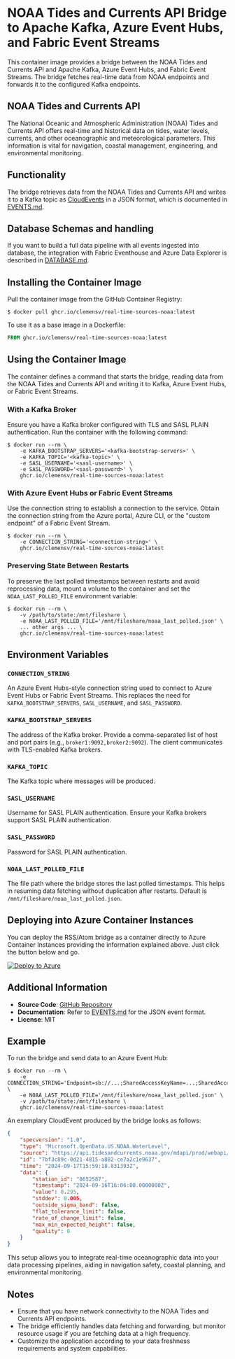 # NOAA Tides and Currents API Bridge to Apache Kafka, Azure Event Hubs, and Fabric Event Streams

This container image provides a bridge between the NOAA Tides and Currents API and Apache Kafka, Azure Event Hubs, and Fabric Event Streams. The bridge fetches real-time data from NOAA endpoints and forwards it to the configured Kafka endpoints.

## NOAA Tides and Currents API

The National Oceanic and Atmospheric Administration (NOAA) Tides and Currents API offers real-time and historical data on tides, water levels, currents, and other oceanographic and meteorological parameters. This information is vital for navigation, coastal management, engineering, and environmental monitoring.

## Functionality

The bridge retrieves data from the NOAA Tides and Currents API and writes it to a Kafka topic as [CloudEvents](https://cloudevents.io/) in a JSON format, which is documented in [EVENTS.md](EVENTS.md).

## Database Schemas and handling

If you want to build a full data pipeline with all events ingested into
database, the integration with Fabric Eventhouse and Azure Data Explorer is
described in [DATABASE.md](../DATABASE.md).

## Installing the Container Image

Pull the container image from the GitHub Container Registry:

```shell
$ docker pull ghcr.io/clemensv/real-time-sources-noaa:latest
```

To use it as a base image in a Dockerfile:

```dockerfile
FROM ghcr.io/clemensv/real-time-sources-noaa:latest
```

## Using the Container Image

The container defines a command that starts the bridge, reading data from the NOAA Tides and Currents API and writing it to Kafka, Azure Event Hubs, or Fabric Event Streams.

### With a Kafka Broker

Ensure you have a Kafka broker configured with TLS and SASL PLAIN authentication. Run the container with the following command:

```shell
$ docker run --rm \
    -e KAFKA_BOOTSTRAP_SERVERS='<kafka-bootstrap-servers>' \
    -e KAFKA_TOPIC='<kafka-topic>' \
    -e SASL_USERNAME='<sasl-username>' \
    -e SASL_PASSWORD='<sasl-password>' \
    ghcr.io/clemensv/real-time-sources-noaa:latest
```

### With Azure Event Hubs or Fabric Event Streams

Use the connection string to establish a connection to the service. Obtain the connection string from the Azure portal, Azure CLI, or the "custom endpoint" of a Fabric Event Stream.

```shell
$ docker run --rm \
    -e CONNECTION_STRING='<connection-string>' \
    ghcr.io/clemensv/real-time-sources-noaa:latest
```

### Preserving State Between Restarts

To preserve the last polled timestamps between restarts and avoid reprocessing data, mount a volume to the container and set the `NOAA_LAST_POLLED_FILE` environment variable:

```shell
$ docker run --rm \
    -v /path/to/state:/mnt/fileshare \
    -e NOAA_LAST_POLLED_FILE='/mnt/fileshare/noaa_last_polled.json' \
    ... other args ... \
    ghcr.io/clemensv/real-time-sources-noaa:latest
```

## Environment Variables

### `CONNECTION_STRING`

An Azure Event Hubs-style connection string used to connect to Azure Event Hubs or Fabric Event Streams. This replaces the need for `KAFKA_BOOTSTRAP_SERVERS`, `SASL_USERNAME`, and `SASL_PASSWORD`.

### `KAFKA_BOOTSTRAP_SERVERS`

The address of the Kafka broker. Provide a comma-separated list of host and port pairs (e.g., `broker1:9092,broker2:9092`). The client communicates with TLS-enabled Kafka brokers.

### `KAFKA_TOPIC`

The Kafka topic where messages will be produced.

### `SASL_USERNAME`

Username for SASL PLAIN authentication. Ensure your Kafka brokers support SASL PLAIN authentication.

### `SASL_PASSWORD`

Password for SASL PLAIN authentication.

### `NOAA_LAST_POLLED_FILE`

The file path where the bridge stores the last polled timestamps. This helps in resuming data fetching without duplication after restarts. Default is `/mnt/fileshare/noaa_last_polled.json`.


## Deploying into Azure Container Instances

You can deploy the RSS/Atom bridge as a container directly to Azure Container
Instances providing the information explained above. Just click the button below and go.

[![Deploy to Azure](https://aka.ms/deploytoazurebutton)](https://portal.azure.com/#create/Microsoft.Template/uri/https%3A%2F%2Fraw.githubusercontent.com%2Fclemensv%2Freal-time-sources%2Fmain%2Fnoaa%2Fazure-template.json)


## Additional Information

- **Source Code**: [GitHub Repository](https://github.com/clemensv/real-time-sources/tree/main/noaa)
- **Documentation**: Refer to [EVENTS.md](EVENTS.md) for the JSON event format.
- **License**: MIT

## Example

To run the bridge and send data to an Azure Event Hub:

```shell
$ docker run --rm \
    -e CONNECTION_STRING='Endpoint=sb://...;SharedAccessKeyName=...;SharedAccessKey=...;EntityPath=...' \
    -e NOAA_LAST_POLLED_FILE='/mnt/fileshare/noaa_last_polled.json' \
    -v /path/to/state:/mnt/fileshare \
    ghcr.io/clemensv/real-time-sources-noaa:latest
```

An exemplary CloudEvent produced by the bridge looks as follows:

```json
{
    "specversion": "1.0",
    "type": "Microsoft.OpenData.US.NOAA.WaterLevel",
    "source": "https://api.tidesandcurrents.noaa.gov/mdapi/prod/webapi/stations/8652587.json",
    "id": "7bf3c89c-0d21-4815-a882-ce7a2c1e9637",
    "time": "2024-09-17T15:59:18.831393Z",
    "data": {
        "station_id": "8652587",
        "timestamp": "2024-09-16T16:06:00.0000000Z",
        "value": 0.295,
        "stddev": 0.005,
        "outside_sigma_band": false,
        "flat_tolerance_limit": false,
        "rate_of_change_limit": false,
        "max_min_expected_height": false,
        "quality": 0
    }
}
```

This setup allows you to integrate real-time oceanographic data into your data processing pipelines, aiding in navigation safety, coastal planning, and environmental monitoring.

## Notes

- Ensure that you have network connectivity to the NOAA Tides and Currents API endpoints.
- The bridge efficiently handles data fetching and forwarding, but monitor resource usage if you are fetching data at a high frequency.
- Customize the application according to your data freshness requirements and system capabilities.

